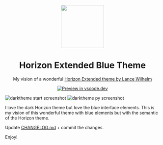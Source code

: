 <div align="center">

<img src="https://raw.githubusercontent.com/Volodymyr-Storozhuk/horizon-extended-blue/main/logo.png" width="140" />

# Horizon Extended Blue Theme
My vision of a wonderful [Horizon Extended theme by Lance Wilhelm](https://marketplace.visualstudio.com/items?itemName=LanceWilhelm.horizon-extended)

[![Preview in vscode.dev](https://img.shields.io/badge/preview%20in-vscode.dev-blue)](https://vscode.dev/theme/VolodymyrStorozhuk.horizon-extended-blue)

<div align="left">

![darktheme start screenshot](https://raw.githubusercontent.com/Volodymyr-Storozhuk/horizon-extended-blue/main/darktheme_start.png)
![darktheme py screenshot](https://raw.githubusercontent.com/Volodymyr-Storozhuk/horizon-extended-blue/main/darktheme_py.png)

I love the dark Horizon theme but love the blue interface elements. This is my vision of this wonderful theme with blue elements but with the semantic of the Horizon theme. 

Update [CHANGELOG.md](https://github.com/Volodymyr-Storozhuk/horizon-extended-blue/blob/main/CHANGELOG.md) + commit the changes.

Enjoy!

